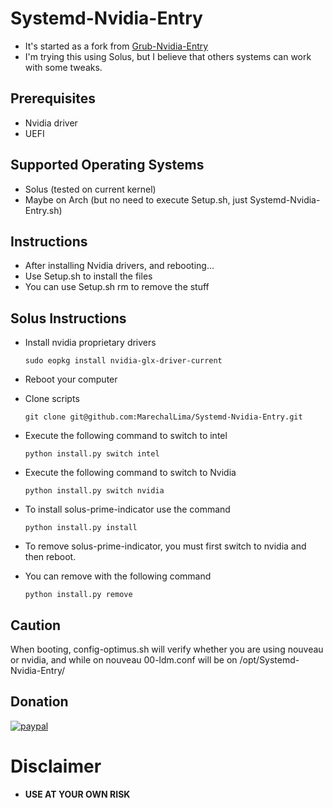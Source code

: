 # Systemd-Nvidia-Entry
* It's started as a fork from [Grub-Nvidia-Entry](https://github.com/Superdanby/Grub-Nvidia-Entry)
* I'm trying this using Solus, but I believe that others systems can work with some tweaks.

## Prerequisites
*	Nvidia driver
*	UEFI

## Supported Operating Systems
*   Solus (tested on current kernel)
*	Maybe on Arch (but no need to execute Setup.sh, just Systemd-Nvidia-Entry.sh)

## Instructions
*   After installing Nvidia drivers, and rebooting...
*	Use Setup.sh to install the files
*	You can use Setup.sh rm to remove the stuff

## Solus Instructions 

* Install nvidia proprietary drivers

	`sudo eopkg install nvidia-glx-driver-current`

* Reboot your computer

* Clone scripts

	`git clone git@github.com:MarechalLima/Systemd-Nvidia-Entry.git`

* Execute the following command to switch to intel 

	`python install.py switch intel`

* Execute the following command to switch to Nvidia

	`python install.py switch nvidia`

* To install solus-prime-indicator use the command 

	`python install.py install`

* To remove solus-prime-indicator,  you must first switch to nvidia and then reboot. 

* You can remove with the following command 

	`python install.py remove`

## Caution
When booting, config-optimus.sh will verify whether you are using nouveau or nvidia, and while on nouveau 00-ldm.conf will be on /opt/Systemd-Nvidia-Entry/
## Donation
[![paypal](https://www.paypalobjects.com/en_US/i/btn/btn_donateCC_LG.gif)](https://www.paypal.com/cgi-bin/webscr?cmd=_donations&business=nicholaslima%2erw%40gmail%2ecom&lc=US&item_name=Nicholas%20Lima%20de%20Souza%20Silva&item_number=MarechalLima&currency_code=USD&bn=PP%2dDonationsBF%3abtn_donateCC_LG%2egif%3aNonHosted)

# Disclaimer
* **USE AT YOUR OWN RISK**
